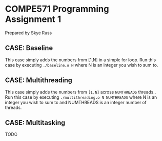 # COMPE571 Programming Assignment 1

Prepared by Skye Russ

## CASE: Baseline

This case simply adds the numbers from [1,N] in a simple for loop.
Run this case by executing `./baseline.o N` where N is an integer you wish to sum to.

## CASE: Multithreading

This case simply adds the numbers from `[1,N]` across `NUMTHREADS` threads..
Run this case by executing `./multithreading.o N NUMTHREADS` where N is an integer you wish to sum to and NUMTHREADS is an integer number of threads.

## CASE: Multitasking

TODO